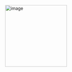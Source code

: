 <img width="200" alt="image" src="https://github.com/user-attachments/assets/b4d59f45-e913-4aac-b806-0532cb095dbb" />
